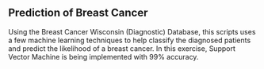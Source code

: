 ## Prediction of Breast Cancer

Using the Breast Cancer Wisconsin (Diagnostic) Database, this scripts uses a few machine learning techniques to help classify the diagnosed patients and predict the likelihood of a breast cancer. In this exercise, Support Vector Machine is being implemented with 99% accuracy.
